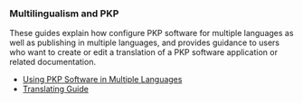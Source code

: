 
### Multilingualism and PKP

These guides explain how configure PKP software for multiple languages as well as publishing in multiple languages, and provides guidance to users who want to create or edit a translation of a PKP software application or related documentation.

- [Using PKP Software in Multiple Languages](/multiling-guide/en/)
- [Translating Guide](/translating-guide/en/)
